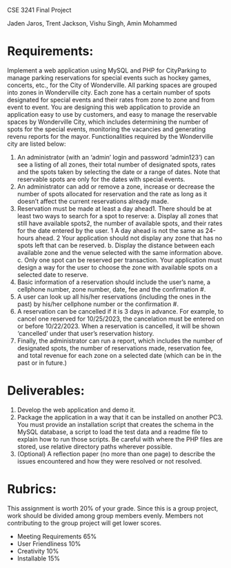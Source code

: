 CSE 3241 Final Project

Jaden Jaros, Trent Jackson, Vishu Singh, Amin Mohammed

# Requirements:
Implement a web application using MySQL and PHP for CityParking to manage parking
reservations for special events such as hockey games, concerts, etc., for the City of Wonderville.
All parking spaces are grouped into zones in Wonderville city. Each zone has a certain number
of spots designated for special events and their rates from zone to zone and from event to
event. You are designing this web application to provide an application easy to use by
customers, and easy to manage the reservable spaces by Wonderville City, which includes
determining the number of spots for the special events, monitoring the vacancies and
generating revenu reports for the mayor.
Functionalities required by the Wonderville city are listed below:
1. An administrator (with an ‘admin’ login and password ‘admin123’) can see a listing of all
zones, their total number of designated spots, rates and the spots taken by selecting the
date or a range of dates. Note that reservable spots are only for the dates with special
events.
2. An administrator can add or remove a zone, increase or decrease the number of spots
allocated for reservation and the rate as long as it doesn’t affect the current
reservations already made.
3. Reservation must be made at least a day ahead1. There should be at least two ways to
search for a spot to reserve:
a. Display all zones that still have available spots2, the number of available spots,
and their rates for the date entered by the user.
1 A day ahead is not the same as 24-hours ahead.
2 Your application should not display any zone that has no spots left that can be reserved.
b. Display the distance between each available zone and the venue selected with
the same information above.
c. Only one spot can be reserved per transaction.
Your application must design a way for the user to choose the zone with available spots
on a selected date to reserve.
4. Basic information of a reservation should include the user’s name, a cellphone number,
zone number, date, fee and the confirmation #.
5. A user can look up all his/her reservations (including the ones in the past) by his/her
cellphone number or the confirmation #.
6. A reservation can be cancelled if it is 3 days in advance. For example, to cancel one
reserved for 10/25/2023, the cancelation must be entered on or before 10/22/2023.
When a reservation is cancelled, it will be shown ‘cancelled’ under that user’s
reservation history.
7. Finally, the administrator can run a report, which includes the number of designated
spots, the number of reservations made, reservation fee, and total revenue for each
zone on a selected date (which can be in the past or in future.)
# Deliverables:
1. Develop the web application and demo it.
2. Package the application in a way that it can be installed on another PC3. You must
provide an installation script that creates the schema in the MySQL database, a script to
load the test data and a readme file to explain how to run those scripts. Be careful with
where the PHP files are stored, use relative directory paths wherever possible.
3. (Optional) A reflection paper (no more than one page) to describe the issues
encountered and how they were resolved or not resolved.
# Rubrics:
This assignment is worth 20% of your grade. Since this is a group project, work should be
divided among group members evenly. Members not contributing to the group project will get
lower scores.
* Meeting Requirements 65%
* User Friendliness 10%
* Creativity 10%
* Installable 15%
